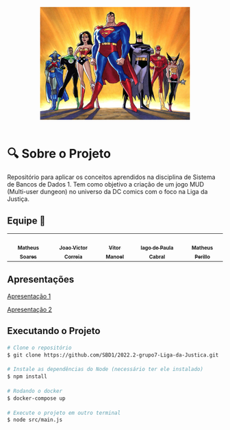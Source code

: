 
<div align="center"> 
<img src="docs/imgs/ligadajustica.jpg" width="350px"></img>
</div>

</br>

# :mag: Sobre o Projeto

Repositório para aplicar os conceitos aprendidos na disciplina de Sistema de Bancos de Dados 1. Tem como objetivo a criação de um jogo MUD (Multi-user dungeon) no universo da DC comics com o foco na Liga da Justiça.


## Equipe 🤝

<div class="md-typeset__scrollwrap"><div class="md-typeset__table"><table>
    <tbody><tr>
        <td align="center"><a href="https://github.com/MtsSrs"><img onmouseover="opaqImg(this)" onmouseout="normalImg(this)" style="border-radius: 50%; opacity: 1;" src="https://avatars.githubusercontent.com/MtsSrs" alt="" width="100px;"><br><sub><b>Matheus Soares</b></sub></a><br><a href="https://github.com/MtsSrs"></a></td>
        <td align="center"><a href="https://github.com/CorreiaJV"><img onmouseover="opaqImg(this)" onmouseout="normalImg(this)" style="border-radius: 50%;" src="https://avatars.githubusercontent.com/CorreiaJV " alt="" width="100px;"><br><sub><b>Joao Victor Correia </b></sub></a><br><a href="https://github.com/CorreiaJV"></a></td>
        <td align="center"><a href="https://github.com/vitormanoel17"><img onmouseover="opaqImg(this)" onmouseout="normalImg(this)" style="border-radius: 50%; opacity: 1;" src="https://avatars.githubusercontent.com/vitormanoel17" alt="" width="100px;"><br><sub><b> Vitor Manoel</b></sub></a><br><a href="https://github.com/vitormanoel17"></a></td>
        <td align="center"><a href="https://github.com/iagocabral"><img onmouseover="opaqImg(this)" onmouseout="normalImg(this)" style="border-radius: 50%;" src="https://avatars.githubusercontent.com/iagocabral" alt="" width="100px;"><br><sub><b>Iago de Paula Cabral</b></sub></a><br><a href="https://github.com/iagocabral"></a></td>
        <td align="center"><a href="https://github.com/MatheusPerillo"><img onmouseover="opaqImg(this)" onmouseout="normalImg(this)" style="border-radius: 50%; opacity: 1;" src="https://avatars.githubusercontent.com/MatheusPerillo" alt="" width="100px;"><br><sub><b>Matheus Perillo</b></sub></a><br><a href="https://github.com/MatheusPerillo"></a></td>      
    </tr> 
</tbody></table></div></div>      

## Apresentações

<a href="https://www.youtube.com/watch?v=4aodH7TfQRc">Apresentação 1</a> <br>

<a href="https://drive.google.com/file/d/1yRPaw9iSaN7Ds6yA1fSPLLGteZbLB-yd/view?usp=share_link">Apresentação 2</a> <br>

## Executando o Projeto
```bash
# Clone o repositório
$ git clone https://github.com/SBD1/2022.2-grupo7-Liga-da-Justica.git

# Instale as dependências do Node (necessário ter ele instalado)
$ npm install

# Rodando o docker
$ docker-compose up

# Execute o projeto em outro terminal
$ node src/main.js
```
